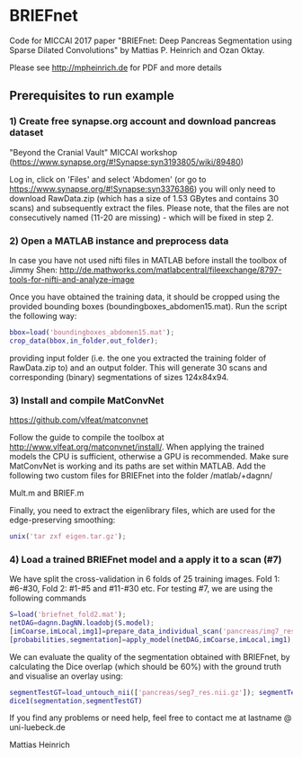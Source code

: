 # BRIEFnet
Code for MICCAI 2017 paper "BRIEFnet: Deep Pancreas Segmentation using Sparse Dilated Convolutions" by Mattias P. Heinrich and Ozan Oktay.

Please see http://mpheinrich.de for PDF and more details

## Prerequisites to run example

### 1) Create free synapse.org account and download pancreas dataset
"Beyond the Cranial Vault" MICCAI workshop (https://www.synapse.org/#!Synapse:syn3193805/wiki/89480)

Log in, click on 'Files' and select 'Abdomen' (or go to https://www.synapse.org/#!Synapse:syn3376386)
you will only need to download RawData.zip (which has a size of 1.53 GBytes and contains 30 scans) and subsequently extract the files. Please note, that the files are not consecutively named (11-20 are missing) - which will be fixed in step 2. 

### 2) Open a MATLAB instance and preprocess data
In case you have not used nifti files in MATLAB before install the toolbox of Jimmy Shen: http://de.mathworks.com/matlabcentral/fileexchange/8797-tools-for-nifti-and-analyze-image

Once you have obtained the training data, it should be cropped using the provided bounding boxes (boundingboxes_abdomen15.mat). Run the script the following way:
```matlab
bbox=load('boundingboxes_abdomen15.mat');
crop_data(bbox,in_folder,out_folder); 
```
providing input folder (i.e. the one you extracted the training folder of RawData.zip to) and an output folder. 
This will generate 30 scans and corresponding (binary) segmentations of sizes 124x84x94.

### 3) Install and compile MatConvNet
https://github.com/vlfeat/matconvnet

Follow the guide to compile the toolbox at http://www.vlfeat.org/matconvnet/install/.
When applying the trained models the CPU is sufficient, otherwise a GPU is recommended.
Make sure MatConvNet is working and its paths are set within MATLAB. 
Add the following two custom files for BRIEFnet into the folder /matlab/+dagnn/

Mult.m and BRIEF.m

Finally, you need to extract the eigenlibrary files, which are used for the edge-preserving smoothing:
```matlab
unix('tar zxf eigen.tar.gz');
```

### 4) Load a trained BRIEFnet model and a apply it to a scan (\#7)
We have split the cross-validation in 6 folds of 25 training images. 
Fold 1: \#6-\#30, Fold 2: \#1-\#5 and \#11-\#30 etc. For testing \#7, we are using the following commands 
```matlab
S=load('briefnet_fold2.mat');
netDAG=dagnn.DagNN.loadobj(S.model);
[imCoarse,imLocal,img1]=prepare_data_individual_scan('pancreas/img7_res.nii.gz');
[probabilities,segmentation]=apply_model(netDAG,imCoarse,imLocal,img1);
```
We can evaluate the quality of the segmentation obtained with BRIEFnet, by calculating the Dice overlap (which should be 60%) with the ground truth and visualise an overlay using:
```matlab
segmentTestGT=load_untouch_nii(['pancreas/seg7_res.nii.gz']); segmentTestGT=segmentTestGT.img;
dice1(segmentation,segmentTestGT)
```

If you find any problems or need help, feel free to contact me at lastname @ uni-luebeck.de

Mattias Heinrich
